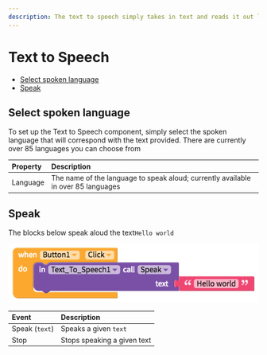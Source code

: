 ```yaml
---
description: The text to speech simply takes in text and reads it out loud.
---
```


# Text to Speech

* [Select spoken language](text-to-speech.md#select-spoken-language)
* [Speak](text-to-speech.md#speak)

## Select spoken language

To set up the Text to Speech component, simply select the spoken language that will correspond with the text provided. There are currently over 85 languages you can choose from

| Property | Description |
| :--- | :--- |
| Language | The name of the language to speak aloud; currently available in over 85 languages |

## Speak

The blocks below speak aloud the text`Hello world`

![](.gitbook/assets/text-to-speech-fig-1.png)

| Event | Description |
| :--- | :--- |
| Speak \(`text`\) | Speaks a given `text` |
| Stop | Stops speaking a given text |


